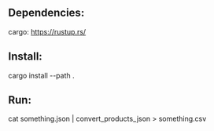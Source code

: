 ## Dependencies:

cargo: https://rustup.rs/

## Install:
cargo install --path .

## Run:
cat something.json | convert_products_json > something.csv
